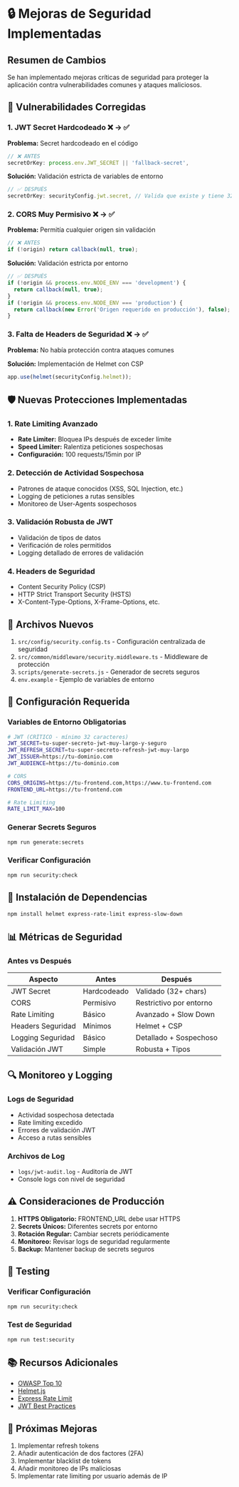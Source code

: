 # 🔒 Mejoras de Seguridad Implementadas

## Resumen de Cambios

Se han implementado mejoras críticas de seguridad para proteger la aplicación contra vulnerabilidades comunes y ataques maliciosos.

## 🚨 Vulnerabilidades Corregidas

### 1. JWT Secret Hardcodeado ❌ → ✅
**Problema:** Secret hardcodeado en el código
```typescript
// ❌ ANTES
secretOrKey: process.env.JWT_SECRET || 'fallback-secret',
```

**Solución:** Validación estricta de variables de entorno
```typescript
// ✅ DESPUÉS
secretOrKey: securityConfig.jwt.secret, // Valida que existe y tiene 32+ caracteres
```

### 2. CORS Muy Permisivo ❌ → ✅
**Problema:** Permitía cualquier origen sin validación
```typescript
// ❌ ANTES
if (!origin) return callback(null, true);
```

**Solución:** Validación estricta por entorno
```typescript
// ✅ DESPUÉS
if (!origin && process.env.NODE_ENV === 'development') {
  return callback(null, true);
}
if (!origin && process.env.NODE_ENV === 'production') {
  return callback(new Error('Origen requerido en producción'), false);
}
```

### 3. Falta de Headers de Seguridad ❌ → ✅
**Problema:** No había protección contra ataques comunes

**Solución:** Implementación de Helmet con CSP
```typescript
app.use(helmet(securityConfig.helmet));
```

## 🛡️ Nuevas Protecciones Implementadas

### 1. Rate Limiting Avanzado
- **Rate Limiter:** Bloquea IPs después de exceder límite
- **Speed Limiter:** Ralentiza peticiones sospechosas
- **Configuración:** 100 requests/15min por IP

### 2. Detección de Actividad Sospechosa
- Patrones de ataque conocidos (XSS, SQL Injection, etc.)
- Logging de peticiones a rutas sensibles
- Monitoreo de User-Agents sospechosos

### 3. Validación Robusta de JWT
- Validación de tipos de datos
- Verificación de roles permitidos
- Logging detallado de errores de validación

### 4. Headers de Seguridad
- Content Security Policy (CSP)
- HTTP Strict Transport Security (HSTS)
- X-Content-Type-Options, X-Frame-Options, etc.

## 📁 Archivos Nuevos

1. `src/config/security.config.ts` - Configuración centralizada de seguridad
2. `src/common/middleware/security.middleware.ts` - Middleware de protección
3. `scripts/generate-secrets.js` - Generador de secrets seguros
4. `env.example` - Ejemplo de variables de entorno

## 🔧 Configuración Requerida

### Variables de Entorno Obligatorias
```bash
# JWT (CRÍTICO - mínimo 32 caracteres)
JWT_SECRET=tu-super-secreto-jwt-muy-largo-y-seguro
JWT_REFRESH_SECRET=tu-super-secreto-refresh-jwt-muy-largo
JWT_ISSUER=https://tu-dominio.com
JWT_AUDIENCE=https://tu-dominio.com

# CORS
CORS_ORIGINS=https://tu-frontend.com,https://www.tu-frontend.com
FRONTEND_URL=https://tu-frontend.com

# Rate Limiting
RATE_LIMIT_MAX=100
```

### Generar Secrets Seguros
```bash
npm run generate:secrets
```

### Verificar Configuración
```bash
npm run security:check
```

## 🚀 Instalación de Dependencias

```bash
npm install helmet express-rate-limit express-slow-down
```

## 📊 Métricas de Seguridad

### Antes vs Después
| Aspecto | Antes | Después |
|---------|-------|---------|
| JWT Secret | Hardcodeado | Validado (32+ chars) |
| CORS | Permisivo | Restrictivo por entorno |
| Rate Limiting | Básico | Avanzado + Slow Down |
| Headers Seguridad | Mínimos | Helmet + CSP |
| Logging Seguridad | Básico | Detallado + Sospechoso |
| Validación JWT | Simple | Robusta + Tipos |

## 🔍 Monitoreo y Logging

### Logs de Seguridad
- Actividad sospechosa detectada
- Rate limiting excedido
- Errores de validación JWT
- Acceso a rutas sensibles

### Archivos de Log
- `logs/jwt-audit.log` - Auditoría de JWT
- Console logs con nivel de seguridad

## ⚠️ Consideraciones de Producción

1. **HTTPS Obligatorio:** FRONTEND_URL debe usar HTTPS
2. **Secrets Únicos:** Diferentes secrets por entorno
3. **Rotación Regular:** Cambiar secrets periódicamente
4. **Monitoreo:** Revisar logs de seguridad regularmente
5. **Backup:** Mantener backup de secrets seguros

## 🧪 Testing

### Verificar Configuración
```bash
npm run security:check
```

### Test de Seguridad
```bash
npm run test:security
```

## 📚 Recursos Adicionales

- [OWASP Top 10](https://owasp.org/www-project-top-ten/)
- [Helmet.js](https://helmetjs.github.io/)
- [Express Rate Limit](https://github.com/nfriedly/express-rate-limit)
- [JWT Best Practices](https://auth0.com/blog/a-look-at-the-latest-draft-for-jwt-bcp/)

## 🔄 Próximas Mejoras

1. Implementar refresh tokens
2. Añadir autenticación de dos factores (2FA)
3. Implementar blacklist de tokens
4. Añadir monitoreo de IPs maliciosas
5. Implementar rate limiting por usuario además de IP 